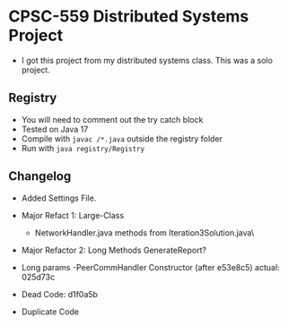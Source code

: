 # CPSC-559 Distributed Systems Project
- I got this project from my distributed systems class. This was a solo project.


## Registry
- You will need to comment out the try catch block
- Tested on Java 17
- Compile with `javac /*.java` outside the registry folder
- Run with `java registry/Registry`


## Changelog
- Added Settings File. 
- Major Refact 1: Large-Class
    - NetworkHandler.java methods from Iteration3Solution.java\

- Major Refactor 2: Long Methods GenerateReport?

- Long params
    -PeerCommHandler Constructor (after e53e8c5) actual: 025d73c

- Dead Code:
    d1f0a5b


- Duplicate Code

